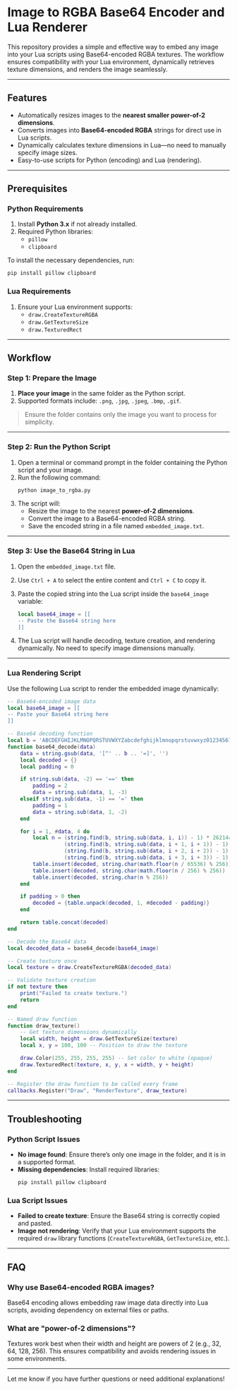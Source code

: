 # Image to RGBA Base64 Encoder and Lua Renderer

This repository provides a simple and effective way to embed any image into your Lua scripts using Base64-encoded RGBA textures. The workflow ensures compatibility with your Lua environment, dynamically retrieves texture dimensions, and renders the image seamlessly.

---

## Features

- Automatically resizes images to the **nearest smaller power-of-2 dimensions**.
- Converts images into **Base64-encoded RGBA** strings for direct use in Lua scripts.
- Dynamically calculates texture dimensions in Lua—no need to manually specify image sizes.
- Easy-to-use scripts for Python (encoding) and Lua (rendering).

---

## Prerequisites

### Python Requirements
1. Install **Python 3.x** if not already installed.
2. Required Python libraries:
   - `pillow`
   - `clipboard`

To install the necessary dependencies, run:
```bash
pip install pillow clipboard
```

### Lua Requirements
1. Ensure your Lua environment supports:
   - `draw.CreateTextureRGBA`
   - `draw.GetTextureSize`
   - `draw.TexturedRect`

---

## Workflow

### Step 1: Prepare the Image
1. **Place your image** in the same folder as the Python script.
2. Supported formats include: `.png`, `.jpg`, `.jpeg`, `.bmp`, `.gif`.

> Ensure the folder contains only the image you want to process for simplicity.

---

### Step 2: Run the Python Script
1. Open a terminal or command prompt in the folder containing the Python script and your image.
2. Run the following command:
   ```bash
   python image_to_rgba.py
   ```
3. The script will:
   - Resize the image to the nearest **power-of-2 dimensions**.
   - Convert the image to a Base64-encoded RGBA string.
   - Save the encoded string in a file named `embedded_image.txt`.

---

### Step 3: Use the Base64 String in Lua
1. Open the `embedded_image.txt` file.
2. Use `Ctrl + A` to select the entire content and `Ctrl + C` to copy it.
3. Paste the copied string into the Lua script inside the `base64_image` variable:
   ```lua
   local base64_image = [[
   -- Paste the Base64 string here
   ]]
   ```

4. The Lua script will handle decoding, texture creation, and rendering dynamically. No need to specify image dimensions manually.

---

### Lua Rendering Script

Use the following Lua script to render the embedded image dynamically:

```lua
-- Base64-encoded image data
local base64_image = [[
-- Paste your Base64 string here
]]

-- Base64 decoding function
local b = 'ABCDEFGHIJKLMNOPQRSTUVWXYZabcdefghijklmnopqrstuvwxyz0123456789+/'
function base64_decode(data)
    data = string.gsub(data, '[^' .. b .. '=]', '')
    local decoded = {}
    local padding = 0

    if string.sub(data, -2) == '==' then
        padding = 2
        data = string.sub(data, 1, -3)
    elseif string.sub(data, -1) == '=' then
        padding = 1
        data = string.sub(data, 1, -2)
    end

    for i = 1, #data, 4 do
        local n = (string.find(b, string.sub(data, i, i)) - 1) * 262144 +
                  (string.find(b, string.sub(data, i + 1, i + 1)) - 1) * 4096 +
                  (string.find(b, string.sub(data, i + 2, i + 2)) - 1) * 64 +
                  (string.find(b, string.sub(data, i + 3, i + 3)) - 1)
        table.insert(decoded, string.char(math.floor(n / 65536) % 256))
        table.insert(decoded, string.char(math.floor(n / 256) % 256))
        table.insert(decoded, string.char(n % 256))
    end

    if padding > 0 then
        decoded = {table.unpack(decoded, 1, #decoded - padding)}
    end

    return table.concat(decoded)
end

-- Decode the Base64 data
local decoded_data = base64_decode(base64_image)

-- Create texture once
local texture = draw.CreateTextureRGBA(decoded_data)

-- Validate texture creation
if not texture then
    print("Failed to create texture.")
    return
end

-- Named draw function
function draw_texture()
    -- Get texture dimensions dynamically
    local width, height = draw.GetTextureSize(texture)
    local x, y = 100, 100 -- Position to draw the texture

    draw.Color(255, 255, 255, 255) -- Set color to white (opaque)
    draw.TexturedRect(texture, x, y, x + width, y + height)
end

-- Register the draw function to be called every frame
callbacks.Register("Draw", "RenderTexture", draw_texture)
```

---

## Troubleshooting

### Python Script Issues
- **No image found**: Ensure there’s only one image in the folder, and it is in a supported format.
- **Missing dependencies**: Install required libraries:
  ```bash
  pip install pillow clipboard
  ```

### Lua Script Issues
- **Failed to create texture**: Ensure the Base64 string is correctly copied and pasted.
- **Image not rendering**: Verify that your Lua environment supports the required `draw` library functions (`CreateTextureRGBA`, `GetTextureSize`, etc.).

---

## FAQ

### Why use Base64-encoded RGBA images?
Base64 encoding allows embedding raw image data directly into Lua scripts, avoiding dependency on external files or paths.

### What are "power-of-2 dimensions"?
Textures work best when their width and height are powers of 2 (e.g., 32, 64, 128, 256). This ensures compatibility and avoids rendering issues in some environments.

---

Let me know if you have further questions or need additional explanations!
